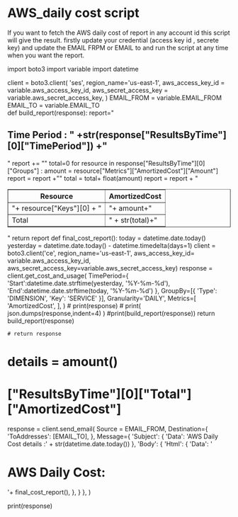# AWS_daily cost script

If you  want to fetch the AWS daily cost of report in any account id  this script will give the result.
firstly update your credential (access key id , secrete key)
and update the EMAIL FRPM or EMAIL to 
and run the script at any time when you want the report.






import boto3
import variable
import datetime

client = boto3.client(
    'ses',
    region_name='us-east-1',
    aws_access_key_id = variable.aws_access_key_id, 
    aws_secret_access_key = variable.aws_secret_access_key,
)
EMAIL_FROM = variable.EMAIL_FROM
EMAIL_TO = variable.EMAIL_TO  
def build_report(response):
    report="<h2>Time Period : " +str(response["ResultsByTime"][0]["TimePeriod"]) +"</h2>"
    report += "<table border='1px'><tr><th> Resource</th><th>AmortizedCost</th></tr>"
    total=0
    for resource in response["ResultsByTime"][0]["Groups"] :
        amount = resource["Metrics"]["AmortizedCost"]["Amount"]
        report  = report +"<tr><td>"+ resource["Keys"][0] + "</td><td>"+ amount+"</td></tr>"
        total = total+ float(amount)
    report = report + "<tr><td>Total </td><td> " + str(total)+"</td></tr></table>"
    return report
def final_cost_report():
    today = datetime.date.today()
    yesterday = datetime.date.today() - datetime.timedelta(days=1)
    client = boto3.client('ce', region_name='us-east-1',
    aws_access_key_id= variable.aws_access_key_id, 
    aws_secret_access_key=variable.aws_secret_access_key)
    response = client.get_cost_and_usage(
        TimePeriod={
            'Start':datetime.date.strftime(yesterday, '%Y-%m-%d'),
            'End':datetime.date.strftime(today, '%Y-%m-%d')
        },
        GroupBy=[{
            'Type': 'DIMENSION',
            'Key': 'SERVICE'
        }],
        Granularity='DAILY',
        Metrics=[
            'AmortizedCost',
        ],
    )
    # print(response)
    # print( json.dumps(response,indent=4) )
    #print(build_report(response))
    return build_report(response)
    
    # return response
# details = amount()
# ["ResultsByTime"][0]["Total"]["AmortizedCost"]
response = client.send_email(
    Source = EMAIL_FROM,
    Destination={
        'ToAddresses': [EMAIL_TO],
    },
    Message={
        'Subject': {
            'Data': 'AWS Daily Cost details :' + str(datetime.date.today())
        },
        'Body': {
            'Html': {
                'Data': '<h1>AWS Daily Cost:</h1> '+ final_cost_report(),
            },
        }
    },
)

print(response)
 
